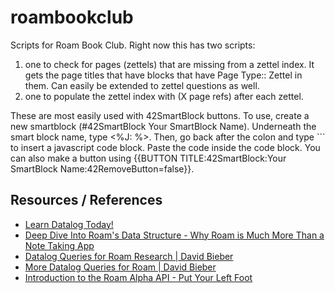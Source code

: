 # roambookclub
Scripts for Roam Book Club. Right now this has two scripts:

1. one to check for pages (zettels) that are missing from a zettel index. It gets the page titles that have blocks that have Page Type:: Zettel in them. Can easily be extended to zettel questions as well.
2. one to populate the zettel index with (X page refs) after each zettel.

These are most easily used with 42SmartBlock buttons. To use, create a new smartblock (#42SmartBlock Your SmartBlock Name). Underneath the smart block name, type <%J: %>. Then, go back after the colon and type ``` to insert a javascript code block. Paste the code inside the code block. You can also make a button using {{BUTTON TITLE:42SmartBlock:Your SmartBlock Name:42RemoveButton=false}}.

## Resources / References

* [Learn Datalog Today!](http://www.learndatalogtoday.org/)
* [Deep Dive Into Roam's Data Structure - Why Roam is Much More Than a Note Taking App](https://www.zsolt.blog/2021/01/Roam-Data-Structure-Query.html)
* [Datalog Queries for Roam Research | David Bieber](https://davidbieber.com/snippets/2020-12-22-datalog-queries-for-roam-research/)
* [More Datalog Queries for Roam | David Bieber](https://davidbieber.com/snippets/2021-01-04-more-datalog-queries-for-roam/)
* [Introduction to the Roam Alpha API - Put Your Left Foot](https://www.putyourleftfoot.in/introduction-to-the-roam-alpha-api)
